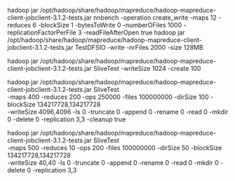 




hadoop jar /opt/hadoop/share/hadoop/mapreduce/hadoop-mapreduce-client-jobclient-3.1.2-tests.jar nnbench -operation create_write -maps 12 -reduces 6 -blockSize 1 -bytesToWrite 0 -numberOFiles 1000 -replicationFactorPerFile 3 -readFileAfterOpen true 
hadoop jar /opt/hadoop/share/hadoop/mapreduce/hadoop-mapreduce-client-jobclient-3.1.2-tests.jar TestDFSIO -write -nrFiles 2000 -size 128MB

hadoop jar /opt/hadoop/share/hadoop/mapreduce/hadoop-mapreduce-client-jobclient-3.1.2-tests.jar SliveTest -writeSize 1024 -create 100

hadoop jar /opt/hadoop/share/hadoop/mapreduce/hadoop-mapreduce-client-jobclient-3.1.2-tests.jar SliveTest \
-maps 400 -reduces 200 -ops 250000 -files 100000000 -dirSize 100 -blockSize 134217728,134217728 \
-writeSize 4096,4096 -ls 0 -truncate 0 -append 0 -rename 0 -read 0 -mkdir 0 -delete 0 -replication 3,3 -cleanup true

hadoop jar /opt/hadoop/share/hadoop/mapreduce/hadoop-mapreduce-client-jobclient-3.1.2-tests.jar SliveTest \
-maps 500 -reduces 10 -ops 200 -files 100000000 -dirSize 50 -blockSize 134217728,134217728 \
-writeSize 40,40 -ls 0 -truncate 0 -append 0 -rename 0 -read 0 -mkdir 0 -delete 0 -replication 3,3 
